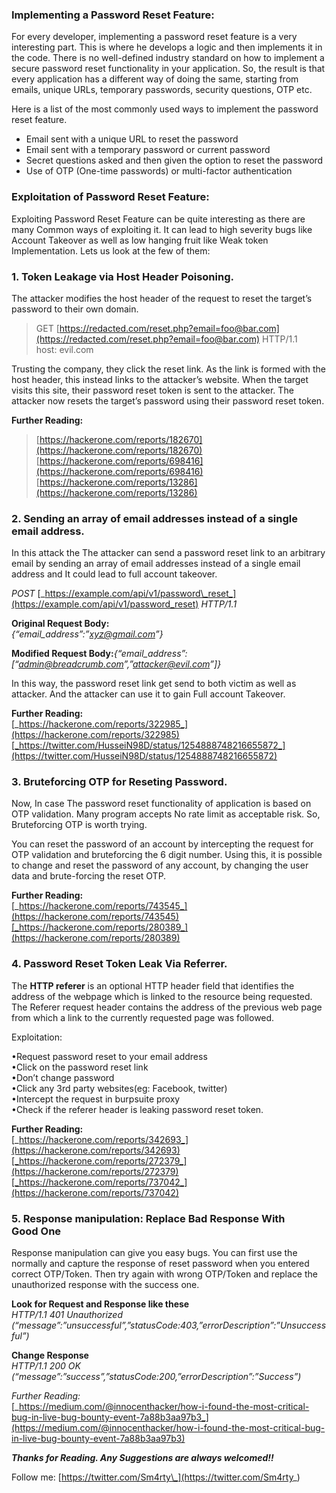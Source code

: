 
### Implementing a Password Reset Feature:

For every developer, implementing a password reset feature is a very interesting part. This is where he develops a logic and then implements it in the code. There is no well-defined industry standard on how to implement a secure password reset functionality in your application. So, the result is that every application has a different way of doing the same, starting from emails, unique URLs, temporary passwords, security questions, OTP etc.

Here is a list of the most commonly used ways to implement the password reset feature.

*   Email sent with a unique URL to reset the password
*   Email sent with a temporary password or current password
*   Secret questions asked and then given the option to reset the password
*   Use of OTP (One-time passwords) or multi-factor authentication

### Exploitation of Password Reset Feature:

Exploiting Password Reset Feature can be quite interesting as there are many Common ways of exploiting it. It can lead to high severity bugs like Account Takeover as well as low hanging fruit like Weak token Implementation. Lets us look at the few of them:

### 1\. Token Leakage via Host Header Poisoning.

The attacker modifies the host header of the request to reset the target’s password to their own domain.

> GET [https://redacted.com/reset.php?email=foo@bar.com](https://redacted.com/reset.php?email=foo@bar.com) HTTP/1.1  
> host: evil.com

Trusting the company, they click the reset link. As the link is formed with the host header, this instead links to the attacker’s website. When the target visits this site, their password reset token is sent to the attacker. The attacker now resets the target’s password using their password reset token.

**Further Reading:**

> [https://hackerone.com/reports/182670](https://hackerone.com/reports/182670)  
> [https://hackerone.com/reports/698416](https://hackerone.com/reports/698416)  
> [https://hackerone.com/reports/13286](https://hackerone.com/reports/13286)

### 2\. Sending an array of email addresses instead of a single email address.

In this attack the The attacker can send a password reset link to an arbitrary email by sending an array of email addresses instead of a single email address and It could lead to full account takeover.

_POST_ [_https://example.com/api/v1/password\_reset_](https://example.com/api/v1/password_reset) _HTTP/1.1_

**Original Request Body:**  
_{“email\_address”:”_[_xyz@gmail.com_](mailto:xyz@gmail.com)_”}_

**Modified Request Body:**_{“email\_address”:\[“_[_admin@breadcrumb.com_](mailto:admin@breadcrumb.com)_”,”_[_attacker@evil.com_](mailto:attacker@evil.com)_”\]}_

In this way, the password reset link get send to both victim as well as attacker. And the attacker can use it to gain Full account Takeover.

**Further Reading:**  
[_https://hackerone.com/reports/322985_](https://hackerone.com/reports/322985)[_https://twitter.com/HusseiN98D/status/1254888748216655872_](https://twitter.com/HusseiN98D/status/1254888748216655872)
### 3\. Bruteforcing OTP for Reseting Password.

Now, In case The password reset functionality of application is based on OTP validation. Many program accepts No rate limit as acceptable risk. So, Bruteforcing OTP is worth trying.

You can reset the password of an account by intercepting the request for OTP validation and bruteforcing the 6 digit number. Using this, it is possible to change and reset the password of any account, by changing the user data and brute-forcing the reset OTP.

**Further Reading:**  
[_https://hackerone.com/reports/743545_](https://hackerone.com/reports/743545)[_https://hackerone.com/reports/280389_](https://hackerone.com/reports/280389)

### 4\. Password Reset Token Leak Via Referrer.

The **HTTP referer** is an optional HTTP header field that identifies the address of the webpage which is linked to the resource being requested. The Referer request header contains the address of the previous web page from which a link to the currently requested page was followed.

Exploitation:

•Request password reset to your email address  
•Click on the password reset link  
•Don’t change password  
•Click any 3rd party websites(eg: Facebook, twitter)  
•Intercept the request in burpsuite proxy  
•Check if the referer header is leaking password reset token.

**Further Reading:**  
[_https://hackerone.com/reports/342693_](https://hackerone.com/reports/342693)[_https://hackerone.com/reports/272379_](https://hackerone.com/reports/272379)[_https://hackerone.com/reports/737042_](https://hackerone.com/reports/737042)

### 5\. Response manipulation: Replace Bad Response With Good One

Response manipulation can give you easy bugs. You can first use the normally and capture the response of reset password when you entered correct OTP/Token. Then try again with wrong OTP/Token and replace the unauthorized response with the success one.

**Look for Request and Response like these**  
_HTTP/1.1 401 Unauthorized_  
_(“message”:”unsuccessful”,”statusCode:403,”errorDescription”:”Unsuccessful”)_

**Change Response**  
_HTTP/1.1 200 OK  
(“message”:”success”,”statusCode:200,”errorDescription”:”Success”)_

_Further Reading:_  
[_https://medium.com/@innocenthacker/how-i-found-the-most-critical-bug-in-live-bug-bounty-event-7a88b3aa97b3_](https://medium.com/@innocenthacker/how-i-found-the-most-critical-bug-in-live-bug-bounty-event-7a88b3aa97b3)

**_Thanks for Reading. Any Suggestions are always welcomed!!_**

Follow me: [https://twitter.com/Sm4rty\_](https://twitter.com/Sm4rty_)